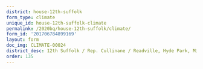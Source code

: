 ```yaml
---
district: house-12th-suffolk
form_type: climate
unique_id: house-12th-suffolk-climate
permalink: /2020bq/house-12th-suffolk/climate/
form_id: '201706784899169'
layout: form
doc_img: CLIMATE-00024
district_desc: 12th Suffolk / Rep. Cullinane / Readville, Hyde Park, Milton
order: 135
---
```

